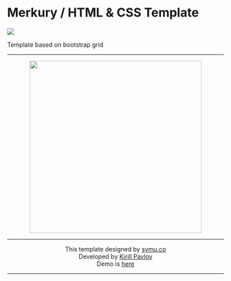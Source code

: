 # Merkury / HTML &amp; CSS Template
<img src="https://pavz.ru/demo/images/mockup.jpg" />

Template based on bootstrap grid
<hr>

<p align="center"><img width="400" src="https://pavz.ru/demo/images/bootstrap.jpg" /></p>

<hr>
<p align="center">
This template designed by <a href="https://symu.co/freebies/templates-4/merkury-psd-template/">symu.co</a> <br>
Developed by <a href="http://pavz.ru">Kirill Pavlov</a> <br>
Demo is <a href="http://pavz.ru/demo/merkury">here</a>
</p>
<hr>
